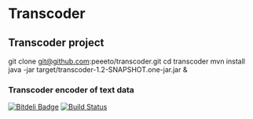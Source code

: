 # Transcoder

## Transcoder project

git clone git@github.com:peeeto/transcoder.git
cd transcoder
mvn install
java -jar target/transcoder-1.2-SNAPSHOT.one-jar.jar &

### Transcoder encoder of text data

[![Bitdeli Badge](https://d2weczhvl823v0.cloudfront.net/peeeto/transcoder/trend.png)](https://bitdeli.com/free "Bitdeli Badge")
[![Build Status](https://drone.io/bitbucket.org/peeeto/transcoder/status.png)](https://drone.io/bitbucket.org/peeeto/transcoder/latest)

